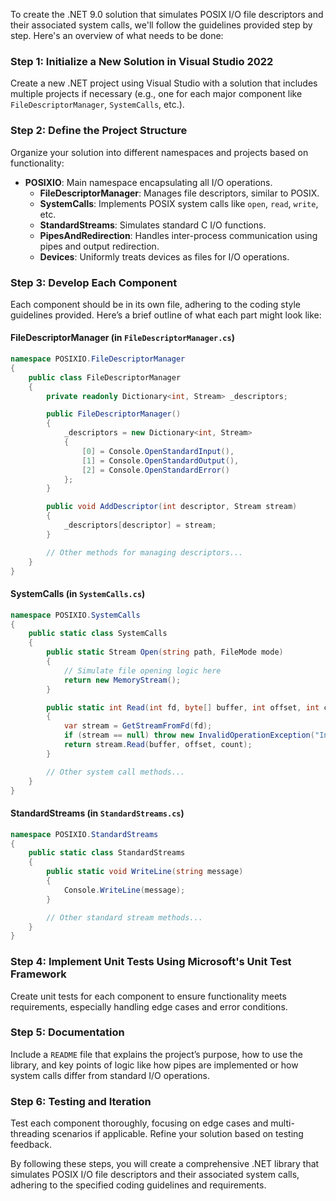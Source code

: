 ﻿ To create the .NET 9.0 solution that simulates POSIX I/O file descriptors and their associated system calls, we'll follow the guidelines provided step by step. Here's an overview of what needs to be done:

### Step 1: Initialize a New Solution in Visual Studio 2022
Create a new .NET project using Visual Studio with a solution that includes multiple projects if necessary (e.g., one for each major component like `FileDescriptorManager`, `SystemCalls`, etc.).

### Step 2: Define the Project Structure
Organize your solution into different namespaces and projects based on functionality:
- **POSIXIO**: Main namespace encapsulating all I/O operations.
  - **FileDescriptorManager**: Manages file descriptors, similar to POSIX.
  - **SystemCalls**: Implements POSIX system calls like `open`, `read`, `write`, etc.
  - **StandardStreams**: Simulates standard C I/O functions.
  - **PipesAndRedirection**: Handles inter-process communication using pipes and output redirection.
  - **Devices**: Uniformly treats devices as files for I/O operations.

### Step 3: Develop Each Component
Each component should be in its own file, adhering to the coding style guidelines provided. Here’s a brief outline of what each part might look like:

#### FileDescriptorManager (in `FileDescriptorManager.cs`)
```csharp
namespace POSIXIO.FileDescriptorManager
{
    public class FileDescriptorManager
    {
        private readonly Dictionary<int, Stream> _descriptors;

        public FileDescriptorManager()
        {
            _descriptors = new Dictionary<int, Stream>
            {
                [0] = Console.OpenStandardInput(),
                [1] = Console.OpenStandardOutput(),
                [2] = Console.OpenStandardError()
            };
        }

        public void AddDescriptor(int descriptor, Stream stream)
        {
            _descriptors[descriptor] = stream;
        }

        // Other methods for managing descriptors...
    }
}
```

#### SystemCalls (in `SystemCalls.cs`)
```csharp
namespace POSIXIO.SystemCalls
{
    public static class SystemCalls
    {
        public static Stream Open(string path, FileMode mode)
        {
            // Simulate file opening logic here
            return new MemoryStream();
        }

        public static int Read(int fd, byte[] buffer, int offset, int count)
        {
            var stream = GetStreamFromFd(fd);
            if (stream == null) throw new InvalidOperationException("Invalid file descriptor");
            return stream.Read(buffer, offset, count);
        }

        // Other system call methods...
    }
}
```

#### StandardStreams (in `StandardStreams.cs`)
```csharp
namespace POSIXIO.StandardStreams
{
    public static class StandardStreams
    {
        public static void WriteLine(string message)
        {
            Console.WriteLine(message);
        }

        // Other standard stream methods...
    }
}
```

### Step 4: Implement Unit Tests Using Microsoft's Unit Test Framework
Create unit tests for each component to ensure functionality meets requirements, especially handling edge cases and error conditions.

### Step 5: Documentation
Include a `README` file that explains the project’s purpose, how to use the library, and key points of logic like how pipes are implemented or how system calls differ from standard I/O operations.

### Step 6: Testing and Iteration
Test each component thoroughly, focusing on edge cases and multi-threading scenarios if applicable. Refine your solution based on testing feedback.

By following these steps, you will create a comprehensive .NET library that simulates POSIX I/O file descriptors and their associated system calls, adhering to the specified coding guidelines and requirements.